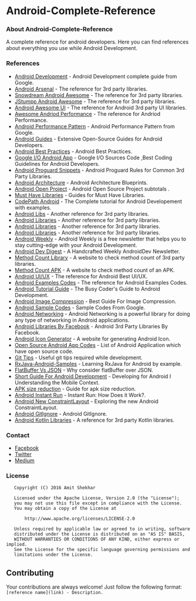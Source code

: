 # Android-Complete-Reference 

### About Android-Complete-Reference 

A complete reference for android developers. Here you can find references about everything you use while Android Development.

### References

- [Android Development](https://developer.android.com/index.html) - Android Development complete guide from Google.
- [Android Arsenal](http://android-arsenal.com/) - The reference for 3rd party libraries.
- [Snowdream Android Awesome](https://github.com/snowdream/awesome-android) - The reference for 3rd party libraries.
- [JStumpp Android Awesome](https://github.com/JStumpp/awesome-android) - The reference for 3rd party libraries.
- [Android Awesome UI](https://github.com/wasabeef/awesome-android-ui) - The reference for Android 3rd party UI libraries.
- [Awesome Andriod Performance](https://github.com/Juude/awesome-android-performance) - The reference for Andriod Performance.
- [Android Performance Pattern](https://www.youtube.com/playlist?list=PLOU2XLYxmsIKEOXh5TwZEv89aofHzNCiu) - Android Performance Pattern from Google.
- [Android Guides](https://github.com/codepath/android_guides) - Extensive Open-Source Guides for Android Developers.
- [Android Best Practices](https://github.com/futurice/android-best-practices) - Android Best Practices.
- [Google I/O Android App](https://github.com/google/iosched) - Google I/O Sources Code ,Best Coding Guidelines for Android Developers.
- [Android Proguard Snippets](https://github.com/krschultz/android-proguard-snippets) - Android Proguard Rules for Common 3rd Party Libraries.
- [Android Architecture](https://github.com/googlesamples/android-architecture) - Android Architecture Blueprints.
- [Android Open Project](https://github.com/Trinea/android-open-project) - Android Open Source Project subtotals
.
- [Must Have Libraries](http://guides.codepath.com/android/Must-Have-Libraries#networking) - Guides for Must Have Libraries.
- [CodePath Android](http://guides.codepath.com/android) - The Complete tutorial for Android Developement with examples.
- [Android Libs](https://android-libs.com/) - Another reference for 3rd party libraries.
- [Android Libraries](http://alamkanak.github.io/android-libraries-and-resources/) - Another reference for 3rd party libraries.
- [Android Libraries](https://android-libraries.zeef.com/jurgen.stumpp) - Another reference for 3rd party libraries.
- [Android Libraries](http://p.codekk.com/) - Another reference for 3rd party libraries.
- [Android Weekly](http://androidweekly.net/) - Android Weekly is a free newsletter that helps you to stay cutting-edge with your Android Development.
- [Android Dev Digest](https://www.androiddevdigest.com/) - A Handcrafted Weekly AndroidDev Newsletter.
- [Method Count Library](http://www.methodscount.com/) - A website to check method count of 3rd party libraries.
- [Method Count APK](http://inloop.github.io/apk-method-count/) - A website to check method count of an APK.
- [Android UI/UX](http://androidniceties.tumblr.com/) - The reference for Android Best UI/UX.
- [Android Examples Codes](https://github.com/commonsguy/cw-omnibus) - The reference for Android Examples Codes.
- [Android Tutorial Guide](https://commonsware.com/Android/) - The Busy Coder's Guide to Android Development.
- [Android Image Compression](https://www.youtube.com/watch?v=r_LpCi6DQME) - Best Guide For Image Compression.
- [Android Sample Codes](https://github.com/googlesamples) - Sample Codes From Google.
- [Android Networking](https://github.com/amitshekhariitbhu/AndroidNetworking) - Android Networking is a powerful library for doing any type of networking in Android applications.
- [Android Libraries By Facebook](https://code.facebook.com/android/) - Android 3rd Party Libraries By Facebook.
- [Android Icon Generator](https://romannurik.github.io/AndroidAssetStudio/) - A website for generating Android Icon.
- [Open Source Android App Codes](https://en.wikipedia.org/wiki/List_of_free_and_open-source_Android_applications) - List of Android Application which have open source code.
- [Git Tips](https://github.com/git-tips/tips) - Useful git tips required while development.
- [RxJava-Android-Samples](https://github.com/kaushikgopal/RxJava-Android-Samples) - Learning RxJava for Android by example.
- [FlatBuffer Vs JSON](https://medium.com/@amitshekhar/why-consider-flatbuffer-over-json-2e4aa8d4ed07#.y7rmdkgq3) - Why consider flatBuffer over JSON.
- [Short Guide For Android Development](https://medium.com/google-developers/developing-for-android-i-understanding-the-mobile-context-fd2351b131f8#.7cshxmsr0) - Developing for Android I Understanding the Mobile Context.
- [APK size reduction](https://medium.com/google-developers/smallerapk-part-1-anatomy-of-an-apk-da83c25e7003#.g5f6dfng9) - Guide for apk size reduction.
- [Android Instant Run](https://medium.com/google-developers/instant-run-how-does-it-work-294a1633367f#.5q59i049s) - Instant Run: How Does it Work?.
- [Android New ConstraintLayout](https://medium.com/exploring-android/exploring-the-new-android-constraintlayout-eed37fe8d8f1#.g25l4abme) - Exploring the new Android ConstraintLayout.
- [Android GitIgnore](https://github.com/github/gitignore/blob/master/Android.gitignore) - Android GitIgnore.
- [Android Kotlin Libraries](https://github.com/mcxiaoke/awesome-kotlin) - A reference for 3rd party Kotlin libraries.


### Contact
- [Facebook](https://www.facebook.com/amit.shekhar.iitbhu)
- [Twitter](https://twitter.com/amitiitbhu)
- [Medium](https://medium.com/@amitshekhar)

### License
```
   Copyright (C) 2016 Amit Shekhar

   Licensed under the Apache License, Version 2.0 (the "License");
   you may not use this file except in compliance with the License.
   You may obtain a copy of the License at

       http://www.apache.org/licenses/LICENSE-2.0

   Unless required by applicable law or agreed to in writing, software
   distributed under the License is distributed on an "AS IS" BASIS,
   WITHOUT WARRANTIES OR CONDITIONS OF ANY KIND, either express or implied.
   See the License for the specific language governing permissions and
   limitations under the License.
```

## Contributing

Your contributions are always welcome! Just follow the following format: `[reference name](link) - Description.`


